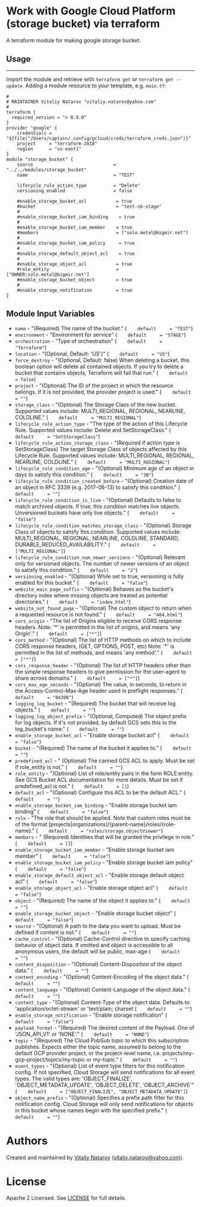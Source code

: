 # Work with Google Cloud  Platform (storage bucket) via terraform

A terraform module for making google storage bucket.
 
## Usage
--------

Import the module and retrieve with ```terraform get``` or ```terraform get --update```. Adding a module resource to your template, e.g. `main.tf`:

```
#
# MAINTAINER Vitaliy Natarov "vitaliy.natarov@yahoo.com"
#
terraform {
  required_version = "> 0.9.0"
}
provider "google" {
    credentials = "${file("/Users/captain/.config/gcloud/creds/terraform_creds.json")}"
    project     = "terraform-2018"
    region      = "us-east1"
}   
module "storage_bucket" {
    source                              = "../../modules/storage_bucket"
    name                                = "TEST"

    lifecycle_rule_action_type          = "Delete"
    versioning_enabled                  = false

    #enable_storage_bucket_acl           = true
    #bucket                              = "test-sb-stage"
    #
    #enable_storage_bucket_iam_binding    = true
    #
    #enable_storage_bucket_iam_member    = true        
    #members                             = ["solo.metal@bigmir.net"]
    #
    #enable_storage_bucket_iam_policy     = true   
    #
    #enable_storage_default_object_acl    = true   
    #
    #enable_storage_object_acl           = true
    #role_entity                         = ["OWNER:solo.metal@bigmir.net"]
    #enable_storage_bucket_object        = true
    #    
    #enable_storage_notification         = true
}

```

Module Input Variables
----------------------
- `name` - "(Required) The name of the bucket." (`    default     = "TEST"`)
- `environment` - "Environment for service" (`    default     = "STAGE"`)
- `orchestration` - "Type of orchestration" (`    default     = "Terraform"`)
- `location` - "(Optional, Default: 'US')" (`    default     = "US"`)
- `force_destroy` - "(Optional, Default: false) When deleting a bucket, this boolean option will delete all contained objects. If you try to delete a bucket that contains objects, Terraform will fail that run." (`    default     = false`)
- `project` - "(Optional) The ID of the project in which the resource belongs. If it is not provided, the provider project is used." (`    default     = ""`)
- `storage_class` - "(Optional) The Storage Class of the new bucket. Supported values include: MULTI_REGIONAL, REGIONAL, NEARLINE, COLDLINE." (`    default     = "MULTI_REGIONAL"`)
- `lifecycle_rule_action_type` - "The type of the action of this Lifecycle Rule. Supported values include: Delete and SetStorageClass." (`    default     = "SetStorageClass"`)
- `lifecycle_rule_action_storage_class` - "(Required if action type is SetStorageClass) The target Storage Class of objects affected by this Lifecycle Rule. Supported values include: MULTI_REGIONAL, REGIONAL, NEARLINE, COLDLINE." (`    default     = "MULTI_REGIONAL"`)
- `lifecycle_rule_condition_age` - "(Optional) Minimum age of an object in days to satisfy this condition." (`    default     = "30"`)
- `lifecycle_rule_condition_created_before` - "(Optional) Creation date of an object in RFC 3339 (e.g. 2017-06-13) to satisfy this condition." (`    default     = ""`)
- `lifecycle_rule_condition_is_live` - "(Optional) Defaults to false to match archived objects. If true, this condition matches live objects. Unversioned buckets have only live objects." (`    default     = "false"`)
- `lifecycle_rule_condition_matches_storage_class` - "(Optional) Storage Class of objects to satisfy this condition. Supported values include: MULTI_REGIONAL, REGIONAL, NEARLINE, COLDLINE, STANDARD, DURABLE_REDUCED_AVAILABILITY." (`    default     = ["MULTI_REGIONAL"]`)
- `lifecycle_rule_condition_num_newer_versions` - "(Optional) Relevant only for versioned objects. The number of newer versions of an object to satisfy this condition." (`    default     = "2"`)
- `versioning_enabled` - "(Optional) While set to true, versioning is fully enabled for this bucket." (`    default     = "false"`)
- `website_main_page_suffix` - "(Optional) Behaves as the bucket's directory index where missing objects are treated as potential directories." (`    default     = "index.html"`)
- `website_not_found_page` - "(Optional) The custom object to return when a requested resource is not found." (`    default     = "404.html"`)
- `cors_origin` - "The list of Origins eligible to receive CORS response headers. Note: '*' is permitted in the list of origins, and means 'any Origin'." (`    default     = ["*"]`)
- `cors_method` - "(Optional) The list of HTTP methods on which to include CORS response headers, (GET, OPTIONS, POST, etc) Note: '*' is permitted in the list of methods, and means 'any method'." (`    default     = ["*"]`)
- `cors_response_header` - "(Optional) The list of HTTP headers other than the simple response headers to give permission for the user-agent to share across domains." (`    default     = ["*"]`)
- `cors_max_age_seconds` - "(Optional) The value, in seconds, to return in the Access-Control-Max-Age header used in preflight responses." (`    default     = "84300"`)
- `logging_log_bucket` - "(Required) The bucket that will receive log objects." (`    default     = ""`)
- `logging_log_object_prefix` - "(Optional, Computed) The object prefix for log objects. If it's not provided, by default GCS sets this to the log_bucket's name." (`    default     = ""`)
- `enable_storage_bucket_acl` - "Enable storage bucket acl" (`    default     = "false"`)
- `bucket` - "(Required) The name of the bucket it applies to." (`    default     = ""`)
- `predefined_acl` - " (Optional) The canned GCS ACL to apply. Must be set if role_entity is not." (`    default     = ""`)
- `role_entity` - "(Optional) List of role/entity pairs in the form ROLE:entity. See GCS Bucket ACL documentation for more details. Must be set if predefined_acl is not." (`    default     = []`)
- `default_acl` - "(Optional) Configure this ACL to be the default ACL." (`    default     = ""`)
- `enable_storage_bucket_iam_binding` - "Enable storage bucket iam binding" (`    default     = "false"`)
- `role` - "The role that should be applied. Note that custom roles must be of the format [projects|organizations]/{parent-name}/roles/{role-name}." (`    default     = "roles/storage.objectViewer"`)
- `members` - " (Required) Identities that will be granted the privilege in role." (`    default     = []`)
- `enable_storage_bucket_iam_member` - "Enable storage bucket iam member"  (`    default     = "false"`)
- `enable_storage_bucket_iam_policy` - "Enable storage bucket iam policy" (`    default     = "false"`)
- `enable_storage_default_object_acl` - "Enable storage default object acl"  (`    default     = "false"`)
- `enable_storage_object_acl` - "Enable storage object acl" (`    default     = "false"`)
- `object` - "(Required) The name of the object it applies to." (`    default     = ""`)
- `enable_storage_bucket_object` - "Enable storage bucket object" (`    default     = "false"`)
- `source` - "(Optional) A path to the data you want to upload. Must be defined if content is not." (`    default     = ""`)
- `cache_control` - "(Optional) Cache-Control directive to specify caching behavior of object data. If omitted and object is accessible to all anonymous users, the default will be public, max-age (`    default     = ""`)
- `content_disposition` - "(Optional) Content-Disposition of the object data." (`    default     = ""`)
- `content_encoding` - "(Optional) Content-Encoding of the object data." (`    default     = ""`)
- `content_language` - "(Optional) Content-Language of the object data." (`    default     = ""`)
- `content_type` - "(Optional) Content-Type of the object data. Defaults to 'application/octet-stream' or 'text/plain; charset (`    default     = ""`)
- `enable_storage_notification` - "Enable storage notification" (`    default     = "false"`)
- `payload_format` - "(Required) The desired content of the Payload. One of 'JSON_API_V1' or 'NONE'." (`    default     = "NONE"`)
- `topic` - "(Required) The Cloud PubSub topic to which this subscription publishes. Expects either the topic name, assumed to belong to the default GCP provider project, or the project-level name, i.e. projects/my-gcp-project/topics/my-topic or my-topic." (`    default     = ""`)
- `event_types` - "(Optional) List of event type filters for this notification config. If not specified, Cloud Storage will send notifications for all event types. The valid types are: 'OBJECT_FINALIZE', 'OBJECT_METADATA_UPDATE', 'OBJECT_DELETE', 'OBJECT_ARCHIVE'" (`    default     = ["OBJECT_FINALIZE", "OBJECT_METADATA_UPDATE"]`)
- `object_name_prefix` - "(Optional) Specifies a prefix path filter for this notification config. Cloud Storage will only send notifications for objects in this bucket whose names begin with the specified prefix." (`    default     = ""`)


Authors
=======

Created and maintained by [Vitaliy Natarov](https://github.com/SebastianUA)
(vitaliy.natarov@yahoo.com).

License
=======

Apache 2 Licensed. See [LICENSE](https://github.com/SebastianUA/terraform/blob/master/LICENSE) for full details.
